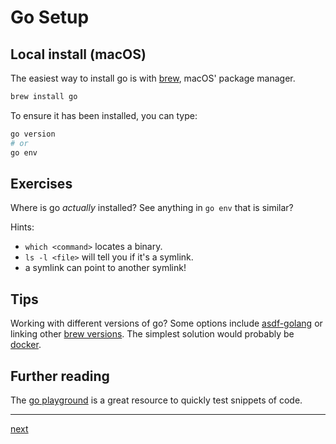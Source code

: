 # Go Setup

## Local install (macOS)

The easiest way to install go is with [brew](https://brew.sh), macOS' package manager.

```bash
brew install go
```

To ensure it has been installed, you can type:
```bash
go version
# or
go env
```

## Exercises

Where is go _actually_ installed? See anything in `go env` that is similar?

Hints:
- `which <command>` locates a binary.
- `ls -l <file>` will tell you if it's a symlink.
- a symlink can point to another symlink!

## Tips

Working with different versions of go? Some options include [asdf-golang](https://github.com/kennyp/asdf-golang) or linking other [brew versions](https://formulae.brew.sh/formula/go). The simplest solution would probably be [docker](https://hub.docker.com/_/golang).

## Further reading

The [go playground](https://play.golang.org/) is a great resource to quickly test snippets of code.

---

[next](1.2.md)